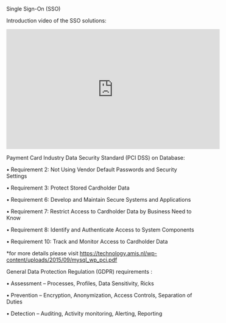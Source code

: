 Single Sign-On (SSO)

Introduction video of the SSO solutions: 
<iframe width="560" height="315" src="https://youtu.be/mys7IhNKRTI" frameborder="0" allow="accelerometer; autoplay; encrypted-media; gyroscope; picture-in-picture" allowfullscreen></iframe>





Payment Card Industry Data Security Standard (PCI DSS) on Database: 

• Requirement 2: Not Using Vendor Default Passwords and Security Settings

• Requirement 3: Protect Stored Cardholder Data

• Requirement 6: Develop and Maintain Secure Systems and Applications

• Requirement 7: Restrict Access to Cardholder Data by Business Need to Know

• Requirement 8: Identify and Authenticate Access to System Components

• Requirement 10: Track and Monitor Access to Cardholder Data

*for more details please visit https://technology.amis.nl/wp-content/uploads/2015/09/mysql_wp_pci.pdf




General Data Protection Regulation (GDPR) requirements :

• Assessment	–	Processes,	Profiles,	Data	Sensitivity,	Ricks	

• Prevention	–	Encryption,	Anonymization,	Access	Controls,	Separation	of	Duties	

• Detection   –	Auditing,	Activity	monitoring,	Alerting,	Reporting	
